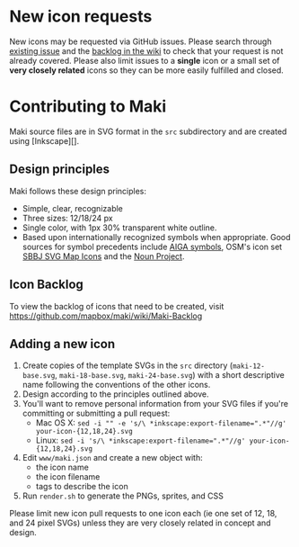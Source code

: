 # New icon requests

New icons may be requested via GitHub issues. Please search through [existing issue](https://github.com/mapbox/maki/issues?state=open) and the [backlog in the wiki](https://github.com/mapbox/maki/wiki/Maki-Backlog) to check that your request is not already covered. Please also limit issues to a **single** icon or a small set of **very closely related** icons so they can be more easily fulfilled and closed.

# Contributing to Maki

Maki source files are in SVG format in the `src` subdirectory and are created using [Inkscape][].

## Design principles

Maki follows these design principles:

- Simple, clear, recognizable
- Three sizes: 12/18/24 px
- Single color, with 1px 30% transparent white outline.
- Based upon internationally recognized symbols when appropriate. Good sources for symbol precedents include [AIGA symbols](http://www.aiga.org/symbol-signs/), OSM's icon set [SBBJ SVG Map Icons](http://www.sjjb.co.uk/mapicons/contactsheet) and the [Noun Project](http://thenounproject.com/).

## Icon Backlog

To view the backlog of icons that need to be created, visit https://github.com/mapbox/maki/wiki/Maki-Backlog

## Adding a new icon

1. Create copies of the template SVGs in the `src` directory (`maki-12-base.svg`, `maki-18-base.svg`, `maki-24-base.svg`) with a short descriptive name following the conventions of the other icons.
2. Design according to the principles outlined above.
3. You'll want to remove personal information from your SVG files if you're committing or submitting a pull request:
    - Mac OS X: `sed -i "" -e 's/\ *inkscape:export-filename=".*"//g' your-icon-{12,18,24}.svg`
    - Linux: `sed -i 's/\ *inkscape:export-filename=".*"//g' your-icon-{12,18,24}.svg`
4. Edit `www/maki.json` and create a new object with:
    - the icon name
    - the icon filename
    - tags to describe the icon
5. Run `render.sh` to generate the PNGs, sprites, and CSS

Please limit new icon pull requests to one icon each (ie one set of 12, 18, and 24 pixel SVGs) unless they are very closely related in concept and design.
